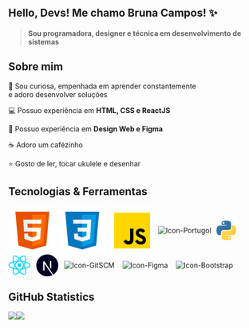 
## **Hello, Devs! Me chamo Bruna Campos! ✨**
  
> #### Sou programadora, designer e técnica em desenvolvimento de sistemas

## Sobre mim

💜 Sou curiosa, empenhada em aprender constantemente<br>e adoro desenvolver soluções

💻 Possuo experiência em **HTML, CSS e ReactJS** 

📄 Possuo experiência em **Design Web e Figma**

☕ Adoro um cafézinho

⭐ Gosto de ler, tocar ukulele e desenhar



## **Tecnologias & Ferramentas**
<div>
  <img align="center" src="./src/images/icons/softwares/html5.svg" alt="Icon-HTML5" />
  <img align="center" src="./src/images/icons/softwares/css3.svg" alt="Icon-CSS3" />
  <img align="center" src="./src/images/icons/softwares/javascript.svg" alt="Icon-Javascript" />
  <img align="center" src="https://univali-lite.github.io/Portugol-Studio/assets/img/logo.png" width="36px" alt="Icon-Portugol"/> 
  <img align="center" src="./src/images/icons/softwares/python.png" width="44px" alt="Icon-Python" />  
  <img align="center" src="./src/images/icons/softwares/reactjs.png" width="44px" alt="Icon-ReactJS" />  
  <img align="center" src="./src/images/icons/softwares/next.png" width="44px" alt="Icon-Next"/>  
  <img align="center" src="https://upload.wikimedia.org/wikipedia/commons/thumb/3/3f/Git_icon.svg/2048px-Git_icon.svg.png" width="40px" alt="Icon-GitSCM" />   
  <img align="center" src="https://upload.wikimedia.org/wikipedia/commons/thumb/3/33/Figma-logo.svg/1667px-Figma-logo.svg.png" width="24px" alt="Icon-Figma" />   
  <img align="center" src="https://upload.wikimedia.org/wikipedia/commons/thumb/b/b2/Bootstrap_logo.svg/2560px-Bootstrap_logo.svg.png" width="44px" alt="Icon-Bootstrap" />
</div>
    

 ## **GitHub Statistics**

<div style="display: flex;">
   <img src="https://github-readme-stats.vercel.app/api?username=brucamps&show_icons=true&theme=transparent&bg_color=201530&border_color=7f3ace&icon_color=7f3ace&text_color=B6B6B6&title_color=FFFFFF&hide=stars&card_width=20&rank_icon=github&custom_title=Bruna Campos's GitHub&text_bold=false&ring_color=7f3ace" />
  
   <img align="top" src="https://github-readme-stats.vercel.app/api/top-langs/?username=brucamps&theme=transparent&bg_color=201530&border_color=7f3ace&text_color=B6B6B6&title_color=FFFFFF&layout=compact&card_width=400&custom_title=My Programming Languages" />
</div>

